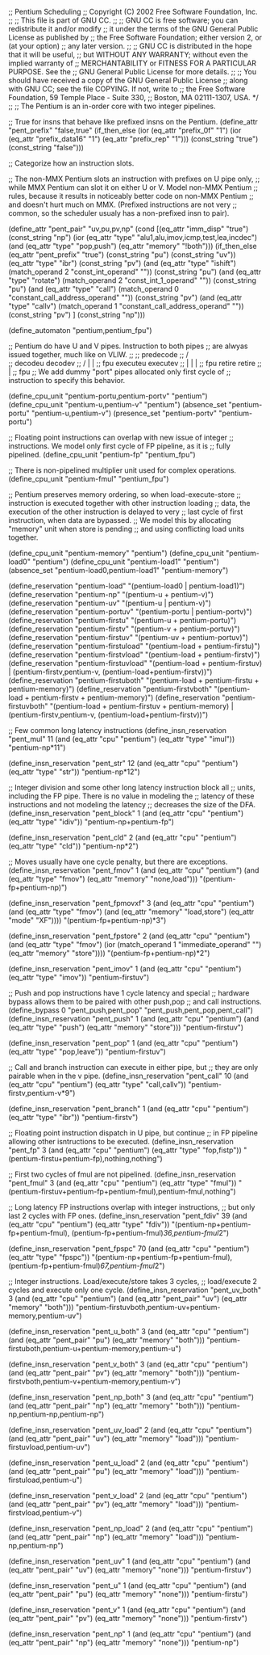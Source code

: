 ;; Pentium Scheduling
;; Copyright (C) 2002 Free Software Foundation, Inc.
;;
;; This file is part of GNU CC.
;;
;; GNU CC is free software; you can redistribute it and/or modify
;; it under the terms of the GNU General Public License as published by
;; the Free Software Foundation; either version 2, or (at your option)
;; any later version.
;;
;; GNU CC is distributed in the hope that it will be useful,
;; but WITHOUT ANY WARRANTY; without even the implied warranty of
;; MERCHANTABILITY or FITNESS FOR A PARTICULAR PURPOSE.  See the
;; GNU General Public License for more details.
;;
;; You should have received a copy of the GNU General Public License
;; along with GNU CC; see the file COPYING.  If not, write to
;; the Free Software Foundation, 59 Temple Place - Suite 330,
;; Boston, MA 02111-1307, USA.  */
;;
;; The Pentium is an in-order core with two integer pipelines.

;; True for insns that behave like prefixed insns on the Pentium.
(define_attr "pent_prefix" "false,true"
  (if_then_else (ior (eq_attr "prefix_0f" "1")
  		     (ior (eq_attr "prefix_data16" "1")
			  (eq_attr "prefix_rep" "1")))
    (const_string "true")
    (const_string "false")))

;; Categorize how an instruction slots.

;; The non-MMX Pentium slots an instruction with prefixes on U pipe only,
;; while MMX Pentium can slot it on either U or V.  Model non-MMX Pentium
;; rules, because it results in noticeably better code on non-MMX Pentium
;; and doesn't hurt much on MMX.  (Prefixed instructions are not very
;; common, so the scheduler usualy has a non-prefixed insn to pair).

(define_attr "pent_pair" "uv,pu,pv,np"
  (cond [(eq_attr "imm_disp" "true")
	   (const_string "np")
	 (ior (eq_attr "type" "alu1,alu,imov,icmp,test,lea,incdec")
	      (and (eq_attr "type" "pop,push")
		   (eq_attr "memory" "!both")))
	   (if_then_else (eq_attr "pent_prefix" "true")
	     (const_string "pu")
	     (const_string "uv"))
	 (eq_attr "type" "ibr")
	   (const_string "pv")
	 (and (eq_attr "type" "ishift")
	      (match_operand 2 "const_int_operand" ""))
	   (const_string "pu")
	 (and (eq_attr "type" "rotate")
	      (match_operand 2 "const_int_1_operand" ""))
	   (const_string "pu")
	 (and (eq_attr "type" "call")
	      (match_operand 0 "constant_call_address_operand" ""))
	   (const_string "pv")
	 (and (eq_attr "type" "callv")
	      (match_operand 1 "constant_call_address_operand" ""))
	   (const_string "pv")
	]
	(const_string "np")))

(define_automaton "pentium,pentium_fpu")

;; Pentium do have U and V pipes.  Instruction to both pipes
;; are alwyas issued together, much like on VLIW.
;;
;;                    predecode
;;                   /         \
;;               decodeu     decodev
;;             /    |           |
;;           fpu executeu    executev
;;            |     |           |
;;           fpu  retire     retire
;;            |
;;           fpu
;; We add dummy "port" pipes allocated only first cycle of
;; instruction to specify this behavior.

(define_cpu_unit "pentium-portu,pentium-portv" "pentium")
(define_cpu_unit "pentium-u,pentium-v" "pentium")
(absence_set "pentium-portu" "pentium-u,pentium-v")
(presence_set "pentium-portv" "pentium-portu")

;; Floating point instructions can overlap with new issue of integer
;; instructions.  We model only first cycle of FP pipeline, as it is
;; fully pipelined.
(define_cpu_unit "pentium-fp" "pentium_fpu")

;; There is non-pipelined multiplier unit used for complex operations.
(define_cpu_unit "pentium-fmul" "pentium_fpu")

;; Pentium preserves memory ordering, so when load-execute-store
;; instruction is executed together with other instruction loading
;; data, the execution of the other instruction is delayed to very
;; last cycle of first instruction, when data are bypassed.
;; We model this by allocating "memory" unit when store is pending
;; and using conflicting load units together.

(define_cpu_unit "pentium-memory" "pentium")
(define_cpu_unit "pentium-load0" "pentium")
(define_cpu_unit "pentium-load1" "pentium")
(absence_set "pentium-load0,pentium-load1" "pentium-memory")

(define_reservation "pentium-load" "(pentium-load0 | pentium-load1)")
(define_reservation "pentium-np" "(pentium-u + pentium-v)")
(define_reservation "pentium-uv" "(pentium-u | pentium-v)")
(define_reservation "pentium-portuv" "(pentium-portu | pentium-portv)")
(define_reservation "pentium-firstu" "(pentium-u + pentium-portu)")
(define_reservation "pentium-firstv" "(pentium-v + pentium-portuv)")
(define_reservation "pentium-firstuv" "(pentium-uv + pentium-portuv)")
(define_reservation "pentium-firstuload" "(pentium-load + pentium-firstu)")
(define_reservation "pentium-firstvload" "(pentium-load + pentium-firstv)")
(define_reservation "pentium-firstuvload" "(pentium-load + pentium-firstuv)
					   | (pentium-firstv,pentium-v,
					      (pentium-load+pentium-firstv))")
(define_reservation "pentium-firstuboth" "(pentium-load + pentium-firstu
					   + pentium-memory)")
(define_reservation "pentium-firstvboth" "(pentium-load + pentium-firstv
					   + pentium-memory)")
(define_reservation "pentium-firstuvboth" "(pentium-load + pentium-firstuv
					    + pentium-memory)
					   | (pentium-firstv,pentium-v,
					      (pentium-load+pentium-firstv))")

;; Few common long latency instructions
(define_insn_reservation "pent_mul" 11
  (and (eq_attr "cpu" "pentium")
       (eq_attr "type" "imul"))
  "pentium-np*11")

(define_insn_reservation "pent_str" 12
  (and (eq_attr "cpu" "pentium")
       (eq_attr "type" "str"))
  "pentium-np*12")

;; Integer division and some other long latency instruction block all
;; units, including the FP pipe.  There is no value in modeling the
;; latency of these instructions and not modeling the latency
;; decreases the size of the DFA.
(define_insn_reservation "pent_block" 1
  (and (eq_attr "cpu" "pentium")
       (eq_attr "type" "idiv"))
  "pentium-np+pentium-fp")

(define_insn_reservation "pent_cld" 2
  (and (eq_attr "cpu" "pentium")
       (eq_attr "type" "cld"))
  "pentium-np*2")

;;  Moves usually have one cycle penalty, but there are exceptions.
(define_insn_reservation "pent_fmov" 1
  (and (eq_attr "cpu" "pentium")
       (and (eq_attr "type" "fmov")
	    (eq_attr "memory" "none,load")))
  "(pentium-fp+pentium-np)")

(define_insn_reservation "pent_fpmovxf" 3
  (and (eq_attr "cpu" "pentium")
       (and (eq_attr "type" "fmov")
	    (and (eq_attr "memory" "load,store")
		 (eq_attr "mode" "XF"))))
  "(pentium-fp+pentium-np)*3")

(define_insn_reservation "pent_fpstore" 2
  (and (eq_attr "cpu" "pentium")
       (and (eq_attr "type" "fmov")
	    (ior (match_operand 1 "immediate_operand" "")
		 (eq_attr "memory" "store"))))
  "(pentium-fp+pentium-np)*2")

(define_insn_reservation "pent_imov" 1
  (and (eq_attr "cpu" "pentium")
       (eq_attr "type" "imov"))
  "pentium-firstuv")

;; Push and pop instructions have 1 cycle latency and special
;; hardware bypass allows them to be paired with other push,pop
;; and call instructions.
(define_bypass 0 "pent_push,pent_pop" "pent_push,pent_pop,pent_call")
(define_insn_reservation "pent_push" 1
  (and (eq_attr "cpu" "pentium")
       (and (eq_attr "type" "push")
	    (eq_attr "memory" "store")))
  "pentium-firstuv")

(define_insn_reservation "pent_pop" 1
  (and (eq_attr "cpu" "pentium")
       (eq_attr "type" "pop,leave"))
  "pentium-firstuv")

;; Call and branch instruction can execute in either pipe, but
;; they are only pairable when in the v pipe.
(define_insn_reservation "pent_call" 10
  (and (eq_attr "cpu" "pentium")
       (eq_attr "type" "call,callv"))
  "pentium-firstv,pentium-v*9")

(define_insn_reservation "pent_branch" 1
  (and (eq_attr "cpu" "pentium")
       (eq_attr "type" "ibr"))
  "pentium-firstv")

;; Floating point instruction dispatch in U pipe, but continue
;; in FP pipeline allowing other isntructions to be executed.
(define_insn_reservation "pent_fp" 3
  (and (eq_attr "cpu" "pentium")
       (eq_attr "type" "fop,fistp"))
  "(pentium-firstu+pentium-fp),nothing,nothing")

;; First two cycles of fmul are not pipelined.
(define_insn_reservation "pent_fmul" 3
  (and (eq_attr "cpu" "pentium")
       (eq_attr "type" "fmul"))
  "(pentium-firstuv+pentium-fp+pentium-fmul),pentium-fmul,nothing")

;; Long latency FP instructions overlap with integer instructions,
;; but only last 2 cycles with FP ones.
(define_insn_reservation "pent_fdiv" 39
  (and (eq_attr "cpu" "pentium")
       (eq_attr "type" "fdiv"))
  "(pentium-np+pentium-fp+pentium-fmul),
   (pentium-fp+pentium-fmul)*36,pentium-fmul*2")

(define_insn_reservation "pent_fpspc" 70
  (and (eq_attr "cpu" "pentium")
       (eq_attr "type" "fpspc"))
  "(pentium-np+pentium-fp+pentium-fmul),
   (pentium-fp+pentium-fmul)*67,pentium-fmul*2")

;; Integer instructions.  Load/execute/store takes 3 cycles,
;; load/execute 2 cycles and execute only one cycle.
(define_insn_reservation "pent_uv_both" 3
  (and (eq_attr "cpu" "pentium")
       (and (eq_attr "pent_pair" "uv")
	    (eq_attr "memory" "both")))
  "pentium-firstuvboth,pentium-uv+pentium-memory,pentium-uv")

(define_insn_reservation "pent_u_both" 3
  (and (eq_attr "cpu" "pentium")
       (and (eq_attr "pent_pair" "pu")
	    (eq_attr "memory" "both")))
  "pentium-firstuboth,pentium-u+pentium-memory,pentium-u")

(define_insn_reservation "pent_v_both" 3
  (and (eq_attr "cpu" "pentium")
       (and (eq_attr "pent_pair" "pv")
	    (eq_attr "memory" "both")))
  "pentium-firstvboth,pentium-v+pentium-memory,pentium-v")

(define_insn_reservation "pent_np_both" 3
  (and (eq_attr "cpu" "pentium")
       (and (eq_attr "pent_pair" "np")
	    (eq_attr "memory" "both")))
  "pentium-np,pentium-np,pentium-np")

(define_insn_reservation "pent_uv_load" 2
  (and (eq_attr "cpu" "pentium")
       (and (eq_attr "pent_pair" "uv")
	    (eq_attr "memory" "load")))
  "pentium-firstuvload,pentium-uv")

(define_insn_reservation "pent_u_load" 2
  (and (eq_attr "cpu" "pentium")
       (and (eq_attr "pent_pair" "pu")
	    (eq_attr "memory" "load")))
  "pentium-firstuload,pentium-u")

(define_insn_reservation "pent_v_load" 2
  (and (eq_attr "cpu" "pentium")
       (and (eq_attr "pent_pair" "pv")
	    (eq_attr "memory" "load")))
  "pentium-firstvload,pentium-v")

(define_insn_reservation "pent_np_load" 2
  (and (eq_attr "cpu" "pentium")
       (and (eq_attr "pent_pair" "np")
	    (eq_attr "memory" "load")))
  "pentium-np,pentium-np")

(define_insn_reservation "pent_uv" 1
  (and (eq_attr "cpu" "pentium")
       (and (eq_attr "pent_pair" "uv")
	    (eq_attr "memory" "none")))
  "pentium-firstuv")

(define_insn_reservation "pent_u" 1
  (and (eq_attr "cpu" "pentium")
       (and (eq_attr "pent_pair" "pu")
	    (eq_attr "memory" "none")))
  "pentium-firstu")

(define_insn_reservation "pent_v" 1
  (and (eq_attr "cpu" "pentium")
       (and (eq_attr "pent_pair" "pv")
	    (eq_attr "memory" "none")))
  "pentium-firstv")

(define_insn_reservation "pent_np" 1
  (and (eq_attr "cpu" "pentium")
       (and (eq_attr "pent_pair" "np")
	    (eq_attr "memory" "none")))
  "pentium-np")

